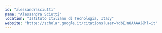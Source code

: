 ```yaml
---
id: "alessandrasciutti"
name: "Alessandra Sciutti"
location: "Istituto Italiano di Tecnologia, Italy"
website: "https://scholar.google.it/citations?user=YdbEJn8AAAAJ&hl=it"
---
```

